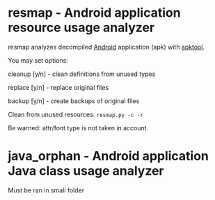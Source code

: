 # resmap - Android application resource usage analyzer

resmap analyzes decompiled [Android](https://www.android.com/) application (apk) with [apktool](https://ibotpeaches.github.io/Apktool/).

You may set options:

cleanup [y/n] - clean definitions from unused types

replace [y/n] - replace original files

backup [y/n] - create backups of original files

Clean from unused resources:
`resmap.py -c -r`

Be warned: attr/font type is not taken in account.

# java_orphan - Android application Java class usage analyzer

Must be ran in smali folder
